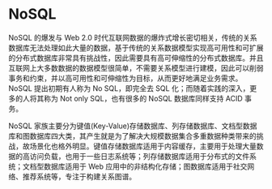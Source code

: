 # NoSQL

NoSQL 的爆发与 Web 2.0 时代互联网数据的爆炸式增长密切相关，传统的关系数据库无法处理如此大量的数据，基于传统的关系数据模型实现高可用性和可扩展的分布式数据库非常具有挑战性，因此需要具有高可伸缩性的分布式数据库。并且互联网上大多数数据的数据模型很简单，不需要关系模型进行建模，因此可以削弱事务和约束，并以高可用性和可伸缩性为目标，从而更好地满足业务需求。NoSQL 提出初期有人称为 No SQL，即完全去 SQL 化；而随着实践的深入，更多的人将其称为 Not only SQL，也有很多的 NoSQL 数据库同样支持 ACID 事务。

NoSQL 家族主要分为键值(Key-Value)存储数据库、列存储数据库、文档型数据库和图数据库四大类，其产生就是为了解决大规模数据集合多重数据种类带来的挑战，故场景化也格外明显。键值存储数据库适用于内容缓存，主要用于处理大量数据的高访问负载，也用于一些日志系统等；列存储数据库适用于分布式的文件系统；文档型数据库适用于 Web 应用中的非结构化存储；图数据库适用于社交网络、推荐系统等，专注于构建关系图谱。
